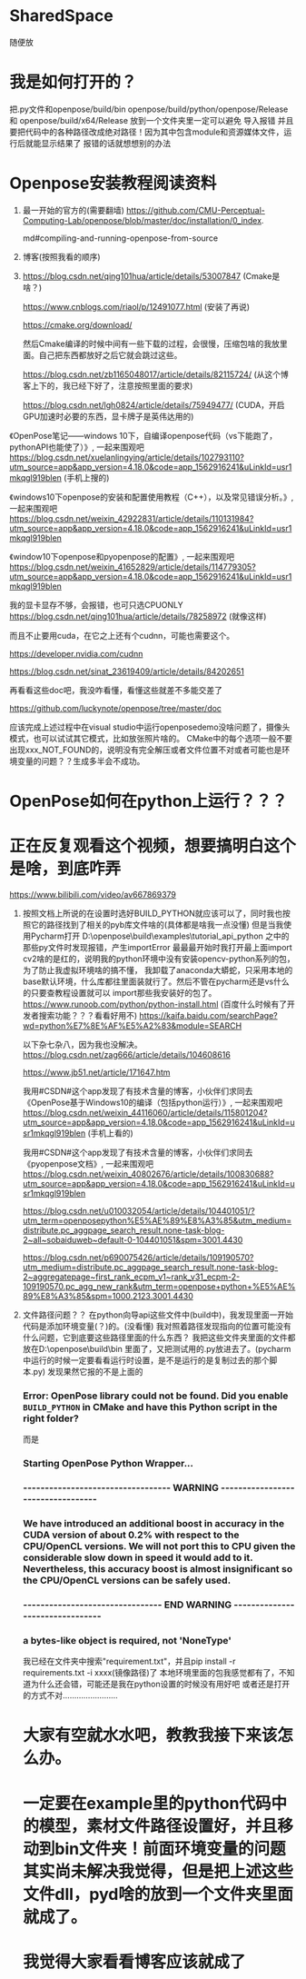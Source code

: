# SharedSpace
随便放 

# 我是如何打开的？
把.py文件和openpose/build/bin openpose/build/python/openpose/Release 和 openpose/build/x64/Release 放到一个文件夹里一定可以避免
导入报错
并且要把代码中的各种路径改成绝对路径！因为其中包含module和资源媒体文件，运行后就能显示结果了
报错的话就想想别的办法








# Openpose安装教程阅读资料
1. 最一开始的官方的(需要翻墙)
   https://github.com/CMU-Perceptual-Computing-Lab/openpose/blob/master/doc/installation/0_index.
   
   md#compiling-and-running-openpose-from-source

2. 博客(按照我看的顺序)
3. 
   https://blog.csdn.net/qing101hua/article/details/53007847 (Cmake是啥？)

   https://www.cnblogs.com/riaol/p/12491077.html (安装了再说)

   https://cmake.org/download/

   然后Cmake编译的时候中间有一些下载的过程，会很慢，压缩包啥的我放里面。自己把东西都放好之后它就会跳过这些。

   https://blog.csdn.net/zb1165048017/article/details/82115724/ (从这个博客上下的，我已经下好了，注意按照里面的要求)

   https://blog.csdn.net/lgh0824/article/details/75949477/ (CUDA，开启GPU加速时必要的东西，显卡牌子是英伟达用的)

  《OpenPose笔记——windows 10下，自编译openpose代码（vs下能跑了，pythonAPI也能使了）》, 一起来围观吧 https://blog.csdn.net/xuelanlingying/article/details/102793110?utm_source=app&app_version=4.18.0&code=app_1562916241&uLinkId=usr1mkqgl919blen (手机上搜的)

   《windows10下openpose的安装和配置使用教程（C++），以及常见错误分析。》, 一起来围观吧 https://blog.csdn.net/weixin_42922831/article/details/110131984?utm_source=app&app_version=4.18.0&code=app_1562916241&uLinkId=usr1mkqgl919blen

   《window10下openpose和pyopenpose的配置》, 一起来围观吧 https://blog.csdn.net/weixin_41652829/article/details/114779305?utm_source=app&app_version=4.18.0&code=app_1562916241&uLinkId=usr1mkqgl919blen

   我的显卡显存不够，会报错，也可只选CPUONLY
   https://blog.csdn.net/qing101hua/article/details/78258972 (就像这样)

   而且不止要用cuda，在它之上还有个cudnn，可能也需要这个。

   https://developer.nvidia.com/cudnn

   https://blog.csdn.net/sinat_23619409/article/details/84202651

   再看看这些doc吧，我没咋看懂，看懂这些就差不多能交差了

   https://github.com/luckynote/openpose/tree/master/doc

   应该完成上述过程中在visual studio中运行openposedemo没啥问题了，摄像头模式，也可以试试其它模式，比如放张照片啥的。
   CMake中的每个选项一般不要出现xxx_NOT_FOUND的，说明没有完全解压或者文件位置不对或者可能也是环境变量的问题？？生成多半会不成功。

# OpenPose如何在python上运行？？？
#  正在反复观看这个视频，想要搞明白这个是啥，到底咋弄

   https://www.bilibili.com/video/av667869379

1. 按照文档上所说的在设置时选好BUILD_PYTHON就应该可以了，同时我也按照它的路径找到了相关的pyb库文件啥的(具体都是啥我一点没懂)
   但是当我使用Pycharm打开 D:\openpose\build\examples\tutorial_api_python 之中的那些py文件时发现报错，产生importError
   最最最开始时我打开最上面import cv2啥的是红的，说明我的python环境中没有安装opencv-python系列的包，为了防止我虚拟环境啥的搞不懂，
   我卸载了anaconda大蟒蛇，只采用本地的base默认环境，什么库都往里面装就行了。然后不管在pycharm还是vs什么的只要查教程设置就可以
   import那些我安装好的包了。
   https://www.runoob.com/python/python-install.html
   (百度什么时候有了开发者搜索功能？？？看看好用不)
   https://kaifa.baidu.com/searchPage?wd=python%E7%8E%AF%E5%A2%83&module=SEARCH
   
   以下杂七杂八，因为我也没解决。
   https://blog.csdn.net/zag666/article/details/104608616

   https://www.jb51.net/article/171647.htm


   我用#CSDN#这个app发现了有技术含量的博客，小伙伴们求同去《OpenPose基于Windows10的编译（包括python运行）》, 一起来围观吧 https://blog.csdn.net/weixin_44116060/article/details/115801204?utm_source=app&app_version=4.18.0&code=app_1562916241&uLinkId=usr1mkqgl919blen (手机上看的)

   我用#CSDN#这个app发现了有技术含量的博客，小伙伴们求同去《pyopenpose文档》, 一起来围观吧 https://blog.csdn.net/weixin_40802676/article/details/100830688?utm_source=app&app_version=4.18.0&code=app_1562916241&uLinkId=usr1mkqgl919blen

   https://blog.csdn.net/u010032054/article/details/104401051/?utm_term=openposepython%E5%AE%89%E8%A3%85&utm_medium=distribute.pc_aggpage_search_result.none-task-blog-2~all~sobaiduweb~default-0-104401051&spm=3001.4430

   https://blog.csdn.net/p690075426/article/details/109190570?utm_medium=distribute.pc_aggpage_search_result.none-task-blog-2~aggregatepage~first_rank_ecpm_v1~rank_v31_ecpm-2-109190570.pc_agg_new_rank&utm_term=openpose+python+%E5%AE%89%E8%A3%85&spm=1000.2123.3001.4430

2. 文件路径问题？？
   在python向导api这些文件中(build中)，我发现里面一开始代码是添加环境变量(？)的。(没看懂)
   我对照着路径发现指向的位置可能没有什么问题，它到底要这些路径里面的什么东西？
   我把这些文件夹里面的文件都放在D:\openpose\build\bin 里面了，又把测试用的.py放进去了。(pycharm中运行的时候一定要看看运行时设置，是不是运行的是复制过去的那个脚本.py) 发现果然它报的不是上面的
   ### Error: OpenPose library could not be found. Did you enable `BUILD_PYTHON` in CMake and have this Python script in the   right folder?
   而是
   ### Starting OpenPose Python Wrapper...
   ###   ---------------------------------- WARNING ----------------------------------
   ###  We have introduced an additional boost in accuracy in the CUDA version of about 0.2% with respect to the CPU/OpenCL versions. We will not port this to CPU given the considerable slow down in speed it would add to it. Nevertheless, this accuracy boost is almost insignificant so the CPU/OpenCL versions can be safely used.
   ### -------------------------------- END WARNING --------------------------------
   ###  a bytes-like object is required, not 'NoneType'
   我已经在文件夹中搜索"requirement.txt"，并且pip install -r requirements.txt -i xxxx(镜像路径)了
   本地环境里面的包我感觉都有了，不知道为什么还会错，可能还是我在python设置的时候没有用好吧
   或者还是打开的方式不对……………………
   # 大家有空就水水吧，教教我接下来该怎么办。
   # 一定要在example里的python代码中的模型，素材文件路径设置好，并且移动到bin文件夹！前面环境变量的问题其实尚未解决我觉得，但是把上述这些文件dll，pyd啥的放到一个文件夹里面就成了。
   # 我觉得大家看看博客应该就成了

   


